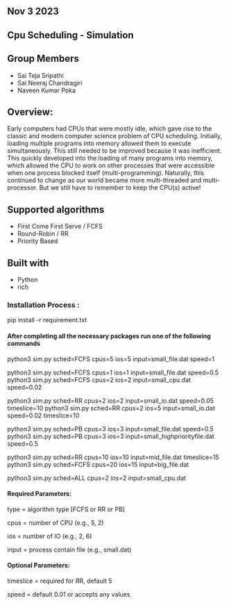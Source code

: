 ## Nov 3 2023

## Cpu Scheduling - Simulation

## Group Members
* Sai Teja Sripathi
* Sai Neeraj Chandragiri
* Naveen Kumar Poka

## Overview:
Early computers had CPUs that were mostly idle, which gave rise to the classic and modern computer science problem of CPU scheduling. Initially, loading multiple programs into memory allowed them to execute simultaneously. This still needed to be improved because it was inefficient. This quickly developed into the loading of many programs into memory, which allowed the CPU to work on other processes that were accessible when one process blocked itself (multi-programming). Naturally, this continued to change as our world became more multi-threaded and multi-processor. But we still have to remember to keep the CPU(s) active! 

## Supported algorithms
* First Come First Serve / FCFS
* Round-Robin / RR
* Priority Based

## Built with
* Python
* rich

### Installation Process :
pip install -r requirement.txt

#### After completing all the necessary packages run one of the following commands

python3 sim.py sched=FCFS cpus=5 ios=5  input=small_file.dat  speed=1

python3 sim.py sched=FCFS cpus=1 ios=1  input=small_file.dat  speed=0.5
python3 sim.py sched=FCFS cpus=2 ios=2  input=small_cpu.dat  speed=0.02

python3 sim.py sched=RR  cpus=2 ios=2  input=small_io.dat  speed=0.05 timeslice=10
python3 sim.py sched=RR  cpus=2 ios=5  input=small_io.dat  speed=0.02 timeslice=10

python3 sim.py sched=PB  cpus=3 ios=3  input=small_file.dat  speed=0.5
python3 sim.py sched=PB  cpus=3 ios=3  input=small_highpriorityfile.dat  speed=0.5

python3 sim.py sched=RR cpus=10 ios=10  input=mid_file.dat timeslice=15
python3 sim.py sched=FCFS cpus=20 ios=15  input=big_file.dat 

python3 sim.py sched=ALL cpus=2 ios=2  input=small_cpu.dat
  



#### Required Parameters:

 type   = algorithm type [FCFS or RR or PB]
        
 cpus   = number of CPU (e.g., 5, 2)
        
 ios    = number of IO (e.g., 2, 6)
        
 input  = process contain file (e.g., small.dat)  
        
#### Optional Parameters:

  timeslice = required for RR, default 5
        
  speed     = default 0.01 or accepts any values






















